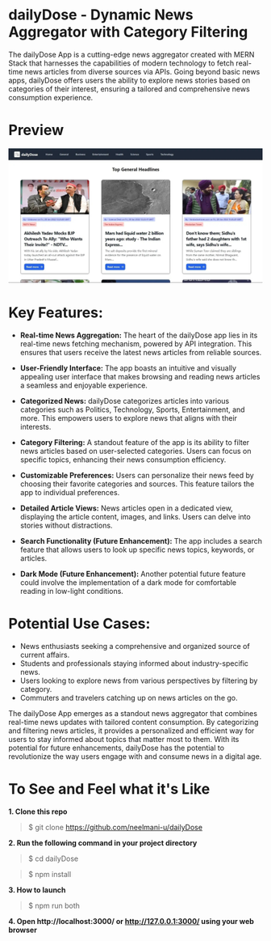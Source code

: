 # dailyDose - Dynamic News Aggregator with Category Filtering
The dailyDose App is a cutting-edge news aggregator created with MERN Stack that harnesses the capabilities of modern technology to fetch real-time news articles from diverse sources via APIs. Going beyond basic news apps, dailyDose offers users the ability to explore news stories based on categories of their interest, ensuring a tailored and comprehensive news consumption experience.

# Preview
![Preview](dailyDose.jpeg)

# Key Features:
- **Real-time News Aggregation:** The heart of the dailyDose app lies in its real-time news fetching mechanism, powered by API integration. This ensures that users receive the latest news articles from reliable sources.

- **User-Friendly Interface:** The app boasts an intuitive and visually appealing user interface that makes browsing and reading news articles a seamless and enjoyable experience.

- **Categorized News:** dailyDose categorizes articles into various categories such as Politics, Technology, Sports, Entertainment, and more. This empowers users to explore news that aligns with their interests.

- **Category Filtering:** A standout feature of the app is its ability to filter news articles based on user-selected categories. Users can focus on specific topics, enhancing their news consumption efficiency.

- **Customizable Preferences:** Users can personalize their news feed by choosing their favorite categories and sources. This feature tailors the app to individual preferences.

- **Detailed Article Views:** News articles open in a dedicated view, displaying the article content, images, and links. Users can delve into stories without distractions.

- **Search Functionality (Future Enhancement):** The app includes a search feature that allows users to look up specific news topics, keywords, or articles.

- **Dark Mode (Future Enhancement):** Another potential future feature could involve the implementation of a dark mode for comfortable reading in low-light conditions.

# Potential Use Cases:
- News enthusiasts seeking a comprehensive and organized source of current affairs.
- Students and professionals staying informed about industry-specific news.
- Users looking to explore news from various perspectives by filtering by category.
- Commuters and travelers catching up on news articles on the go.

The dailyDose App emerges as a standout news aggregator that combines real-time news updates with tailored content consumption. By categorizing and filtering news articles, it provides a personalized and efficient way for users to stay informed about topics that matter most to them. With its potential for future enhancements, dailyDose has the potential to revolutionize the way users engage with and consume news in a digital age.


# To See and Feel what it's Like
**1. Clone this repo**
> $ git clone https://github.com/neelmani-u/dailyDose

**2. Run the following command in your project directory**
> $ cd dailyDose

> $ npm install

**3. How to launch**
> $ npm run both

**4. Open http://localhost:3000/ or http://127.0.0.1:3000/ using your web browser**

